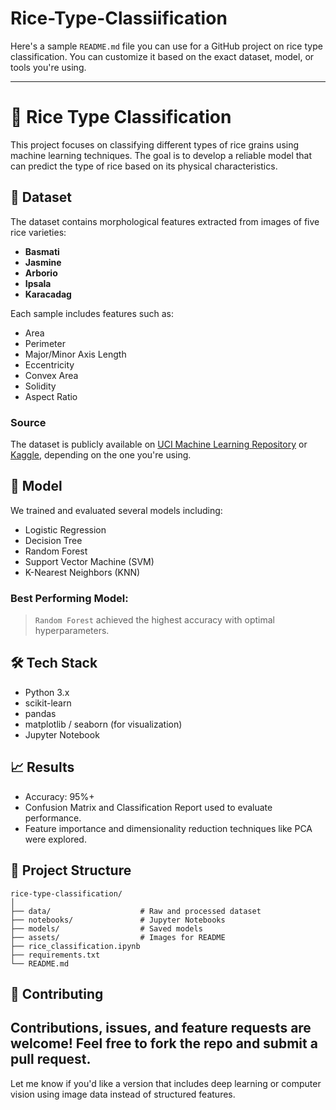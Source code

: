 # Rice-Type-Classiification
Here's a sample `README.md` file you can use for a GitHub project on rice type classification. You can customize it based on the exact dataset, model, or tools you're using.

---

# 🍚 Rice Type Classification

This project focuses on classifying different types of rice grains using machine learning techniques. The goal is to develop a reliable model that can predict the type of rice based on its physical characteristics.

## 📂 Dataset

The dataset contains morphological features extracted from images of five rice varieties:

* **Basmati**
* **Jasmine**
* **Arborio**
* **Ipsala**
* **Karacadag**

Each sample includes features such as:

* Area
* Perimeter
* Major/Minor Axis Length
* Eccentricity
* Convex Area
* Solidity
* Aspect Ratio

### Source

The dataset is publicly available on [UCI Machine Learning Repository](https://archive.ics.uci.edu/) or [Kaggle](https://www.kaggle.com/), depending on the one you're using.

## 🧠 Model

We trained and evaluated several models including:

* Logistic Regression
* Decision Tree
* Random Forest
* Support Vector Machine (SVM)
* K-Nearest Neighbors (KNN)

### Best Performing Model:

> `Random Forest` achieved the highest accuracy with optimal hyperparameters.

## 🛠️ Tech Stack

* Python 3.x
* scikit-learn
* pandas
* matplotlib / seaborn (for visualization)
* Jupyter Notebook

## 📈 Results

* Accuracy: 95%+
* Confusion Matrix and Classification Report used to evaluate performance.
* Feature importance and dimensionality reduction techniques like PCA were explored.



## 📁 Project Structure

```
rice-type-classification/
│
├── data/                    # Raw and processed dataset
├── notebooks/               # Jupyter Notebooks
├── models/                  # Saved models
├── assets/                  # Images for README
├── rice_classification.ipynb
├── requirements.txt
└── README.md
```

## 🤝 Contributing

Contributions, issues, and feature requests are welcome!
Feel free to fork the repo and submit a pull request.
---

Let me know if you'd like a version that includes deep learning or computer vision using image data instead of structured features.
